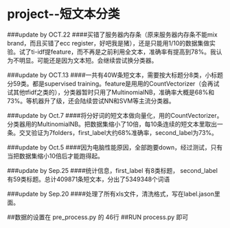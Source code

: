 # project--短文本分类
###update by OCT.22
####买错了服务器内存条（原来服务器内存条不能mix brand，而且买错了ecc register，好吧我是猪），还是只能用1/10的数据集做实验。试了ti-idf提feature，而不再是之前利用全文本，准确率有提高到78%。我认为不明显。可能还是因为文本短。会继续尝试换分类器。



###update by OCT.13 
####一共有40W条短文本，需要按大标题分8类，小标题分59类。都是supervised training。feature是用用的CountVectorizer（会再试试其他tfidf之类的），分类器暂时只用了MultinomialNB，准确率大概是68%和73%。等机器升了级，还会陆续尝试NN和SVM等主流分类器。


###update by Oct.7
####将分好词的短文本做向量化，用的CountVectorizer。分类器用的MultinomialNB。把数据集缩小了10倍，每10条连续的短文本里取出一条。交叉验证为7folders，first_label大约68%准确率，second_label为73%。


###update by Oct.5
####因为电脑性能原因，全部跑要down，经过测试，只有当把数据集缩小10倍后才能跑得起。

###update by Sep.25
####统计信息，first_label 有8类标题， second_label有59类标题。总计409871条短文本，分出了5349348个词语


###update by Sep.20
####处理了所有xls文件，清洗格式，写在label.jason里面。 

##数据的设置在 pre_process.py 的 46行
##RUN process.py 即可
